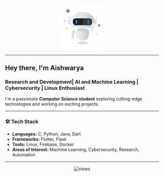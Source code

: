
<!-- Robo GIF -->
<p align="center">
  <img src="https://raw.githubusercontent.com/thatavidreader/thatavidreader/main/robo.gif" alt="Cute Robo" width="150">
</p>

---

## Hey there, I'm **Aishwarya**  
### Research and Development| AI and Machine Learning | Cybersecurity | Linux Enthusiast  

I'm a passionate **Computer Science student** exploring cutting-edge technologies and working on exciting projects.

---

### 🛠️ Tech Stack
- **Languages:** C, Python, Java, Dart  
- **Frameworks:** Flutter, Flask  
- **Tools:** Linux, Firebase, Docker  
- **Areas of Interest:** Machine Learning, Cybersecurity, Research, Automation

---

<p align="center">
  <img src="https://komarev.com/ghpvc/?username=thatavidreader&label=Profile%20Views&color=0e75b6&style=flat" alt="views" />
</p>
